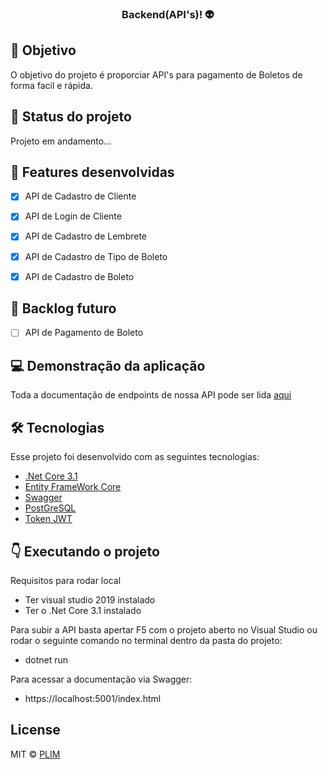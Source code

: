 <h3 align="center">
  Backend(API's)! 👽
</h3>

## 🔗 Objetivo

O objetivo do projeto é  proporciar API's para pagamento de Boletos de forma facil e rápida.

## 🚀 Status do projeto

Projeto em andamento...

## :pushpin: Features desenvolvidas
- [x] API de Cadastro de Cliente
- [x] API de Login de Cliente
- [x] API de Cadastro de Lembrete
- [x] API de Cadastro de Tipo de Boleto
- [x] API de Cadastro de Boleto


## 🚧 Backlog futuro 
- [ ] API de Pagamento de Boleto


## :computer: Demonstração da aplicação

Toda a documentação de endpoints de nossa API pode ser lida [aqui](https://mega-hacka-5.herokuapp.com/index.html)

##  🛠 Tecnologias

Esse projeto foi desenvolvido com as seguintes tecnologias:

- [.Net Core 3.1](https://docs.microsoft.com/pt-br/dotnet/core/)
- [Entity FrameWork Core](https://docs.microsoft.com/pt-br/ef/core/get-started/?tabs=netcore-cli)
- [Swagger](https://docs.microsoft.com/pt-br/aspnet/core/tutorials/getting-started-with-swashbuckle?view=aspnetcore-3.1&tabs=visual-studio)
- [PostGreSQL](https://www.postgresql.org)
- [Token JWT](https://docs.microsoft.com/pt-br/aspnet/core/security/authorization/introduction?view=aspnetcore-3.1)

## :point_down: Executando o projeto

  Requisitos para rodar local
   - Ter visual studio 2019 instalado 
   - Ter o .Net Core 3.1 instalado 
  
Para subir a API basta apertar F5 com o projeto aberto no Visual Studio ou rodar o seguinte comando no terminal dentro da pasta do projeto:
 - dotnet run

Para acessar a documentação via Swagger:
- https://localhost:5001/index.html

## License

MIT © [PLIM](https://github.com/Plim)

